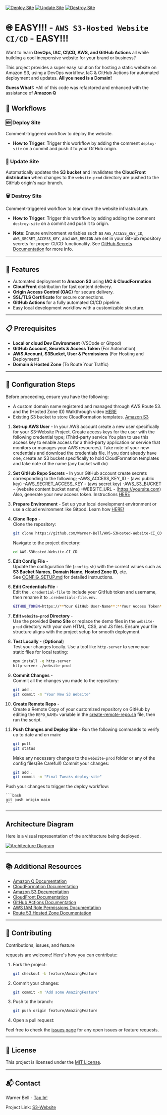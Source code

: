 [![Deploy Site](https://github.com/Warner-Bell/AWS-S3Hosted-Website-CI_CD/actions/workflows/siteDeploy.yaml/badge.svg)](https://github.com/Warner-Bell/AWS-S3Hosted-Website-CI_CD/actions/workflows/siteDeploy.yaml)
[![Update Site](https://github.com/Warner-Bell/AWS-S3Hosted-Website-CI_CD/actions/workflows/siteUpdate.yaml/badge.svg)](https://github.com/Warner-Bell/AWS-S3Hosted-Website-CI_CD/actions/workflows/siteUpdate.yaml)
[![Destroy Site](https://github.com/Warner-Bell/AWS-S3Hosted-Website-CI_CD/actions/workflows/siteDestroy.yaml/badge.svg)](https://github.com/Warner-Bell/AWS-S3Hosted-Website-CI_CD/actions/workflows/siteDestroy.yaml)

# 🌐 EASY!!! - `AWS S3-Hosted Website CI/CD` - EASY!!!

Want to learn **DevOps, IAC, CI\CD, AWS, and GitHub Actions** all while building a cool inexpensive website for your brand or business?

This project provides a super easy solution for hosting a static website on Amazon S3, using a DevOps workflow, IaC & GitHub Actions for automated deployment and updates. **All you need is a Domain!**

**Guess What!:** *All of this code was refactored and enhanced with the assistance of **Amazon Q** 

## 🔄 Workflows

### 🆕 Deploy Site
Comment-triggered workflow to deploy the website.

- **How to Trigger**: Trigger this workflow by adding the comment `deploy-site` on a commit and push it to your GitHub origin.

### 🔄 Update Site
Automatically updates the **S3 bucket** and invalidates the **CloudFront distribution** when changes to the `website-prod` directory are pushed to the GitHub origin's `main` branch.

### 🗑️ Destroy Site
Comment-triggered workflow to tear down the website infrastructure.

- **How to Trigger**: Trigger this workflow by adding adding the comment `destroy-site` on a commit and push it to origin.

- **Note**: Ensure environment variables such as `AWS_ACCESS_KEY_ID`, `AWS_SECRET_ACCESS_KEY`, and `AWS_REGION` are set in your GitHub repository secrets for proper CI/CD functionality. See <a href="https://docs.github.com/en/actions/security-guides/encrypted-secrets" target="_blank">GitHub Secrets Documentation</a> for more info.

---

## 🚀 Features
- Automated deployment to **Amazon S3** using **IAC & CloudFormation**.
- **CloudFront** distribution for fast content delivery.
- **Origin Access Control (OAC)** for secure delivery.
- **SSL/TLS Certificate** for secure connections.
- **GitHub Actions** for a fully automated CI/CD pipeline.
- Easy local development workflow with a customizable structure.

---

## 📋 Prerequisites
- **Local or cloud Dev Environment** (VSCode or Gitpod)
- **GitHub Account, Secrets & Access Token** (For Automation)
- **AWS Account, S3Bucket, User & Permissions** (For Hosting and Deployment)
- **Domain & Hosted Zone** (To Route Your Traffic)

---

## 🔧 Configuration Steps

Before proceeding, ensure you have the following:
- A custom domain name registered and managed through AWS Route 53. and the (Hosted Zone ID) Walkthrough video <a href="https://youtu.be/QnI_Xevpqts" target="_blank">HERE</a>
- Existing S3 bucket to store CloudFormation templates. <a href="https://us-east-1.console.aws.amazon.com/s3/buckets" target="_blank">Amazon S3</a>

1. **Set-up AWS User** - 
   In your AWS account create a new user specifically for your S3-Website Project. Create access keys for the user with the following credential type;
   (Third-party service You plan to use this access key to enable access for a third-party application or service that monitors or manages your AWS resources).
   Take note of your new credentials and download the credentials file.
   If you dont already have one, create an S3 bucket specifically to hold CloudFormation templates and take note of the name (any bucket will do)

2. **Set GitHub Repo Secrets** - 
   In your GitHub account create secrets corresponding to the following;
   -AWS_ACCESS_KEY_ID - (aws public key)
   -AWS_SECRET_ACCESS_KEY - (aws secret key)
   -AWS_S3_BUCKET - (website content bucket name)
   -WEBSITE_URL - (https://yoursite.com)
Also, generate your new access token. Instructions <a href="https://github.com/Warner-Bell/AWS-S3Hosted-Website-CI_CD/blob/main/docs/GENERATE-GITHUB-TOKEN.md" target="_blank">HERE</a>

3. **Prepare Environment** - 
   Set up your local development environment or use a cloud environment like Gitpod. Learn how <a href="https://github.com/Warner-Bell/Easy-Dev-Env-Setup/blob/main/README.md" target="_blank">HERE!</a>

4. **Clone Repo** -  
   Clone the repository:

    ```bash
    git clone https://github.com/Warner-Bell/AWS-S3Hosted-Website-CI_CD.git
    ```

    Navigate to the project directory:

    ```bash
    cd AWS-S3Hosted-Website-CI_CD
    ```

5. **Edit Config File** -   
   Update the configuration file (`config.sh`) with the correct values such as **S3 Bucket Names**, **Domain Name**, **Hosted Zone ID**, etc.  
   See <a href="https://github.com/Warner-Bell/AWS-S3Hosted-Website-CI_CD/blob/main/docs/CONFIG_SETUP.md" target="_blank">CONFIG_SETUP.md</a> for detailed instructions.

6. **Edit Credentials File** -   
   Edit the `.credential-file` to include your GitHub token and username, then rename it to `.credentials-file.env`.
   ```bash
   GITHUB_TOKEN=https://**Your GitHub User-Name**:**Your Access Token**@github.com
   ```

7. **Edit `website-prod` Directory** -   
   Use the provided **Demo Site** or replace the demo files in the `website-prod` directory with your own HTML, CSS, and JS files. Ensure your file structure aligns with the project setup for smooth deployment.

11. **Test Locally** - (**Optional**)  
   Test your changes locally. Use a tool like `http-server` to serve your static files for local testing:

    ```bash
    npm install -g http-server
    http-server ./website-prod
    ```

9. **Commit Changes** -  
    Commit all the changes you made to the repository:

    ```bash
    git add .
    git commit -m "Your New S3 Website"
    ```

10. **Create Remote Repo** -   
    Create a Remote Copy of your customized repository on GitHub by editing the `REPO_NAME=` variable in the <a href="https://github.com/Warner-Bell/AWS-S3Hosted-Website-CI_CD/blob/966af9c5136f472f4341ea60cd545249307d1344/create-remote-repo.sh" target="_blank">create-remote-repo.sh</a> file, then run the script.

14. **Push Changes and Deploy Site** - 
    Run the following commands to verify up to date and on main:
    ```bash
    git pull
    git status
    ```
    Make any necessary changes to the `website-prod` folder or any of the config files(Be Careful!)
    Commit your changes:

    ```bash
    git add .
    git commit -m "Final Tweaks deploy-site"
    ```

   Push your changes to trigger the deploy workflow:

    ```bash
    git push origin main
    ```

---

## Architecture Diagram
Here is a visual representation of the architecture being deployed.

<a href="https://github.com/user-attachments/assets/495294b3-bc81-46dd-91c3-70091b160d1e" target="_blank"><img src="https://github.com/user-attachments/assets/495294b3-bc81-46dd-91c3-70091b160d1e" alt="Architecture Diagram"></a>

---

## 📚 Additional Resources

- <a href="https://docs.aws.amazon.com/amazonq/" target="_blank">Amazon Q Documentation</a>
- <a href="https://docs.aws.amazon.com/cloudformation/" target="_blank">CloudFormation Documentation</a>
- <a href="https://docs.aws.amazon.com/s3/" target="_blank">Amazon S3 Documentation</a>
- <a href="https://docs.aws.amazon.com/cloudfront/" target="_blank">CloudFront Documentation</a>
- <a href="https://docs.github.com/en/actions" target="_blank">GitHub Actions Documentation</a>
- <a href="https://docs.aws.amazon.com/IAM/latest/UserGuide/access_policies.html" target="_blank">AWS IAM Role Permissions Documentation</a>
- <a href="https://docs.aws.amazon.com/Route53/latest/DeveloperGuide/Welcome.html" target="_blank">Route 53 Hosted Zone Documentation</a>

---

## 🤝 Contributing

Contributions, issues, and feature

 requests are welcome! Here's how you can contribute:

1. Fork the project:

    ```bash
    git checkout -b feature/AmazingFeature
    ```

2. Commit your changes:

    ```bash
    git commit -m 'Add some AmazingFeature'
    ```

3. Push to the branch:

    ```bash
    git push origin feature/AmazingFeature
    ```

4. Open a pull request:

Feel free to check the [issues page](TBD) for any open issues or feature requests.

---

## 📝 License

This project is licensed under the [MIT License](TBD).

---

## 📬 Contact

Warner Bell - <a href="https://dot.cards/warnerbell" target="_blank">Tap In!</a>

Project Link: <a href="https://github.com/Warner-Bell/AWS-S3Hosted-Website-CI_CD" target="_blank">S3-Website</a>

